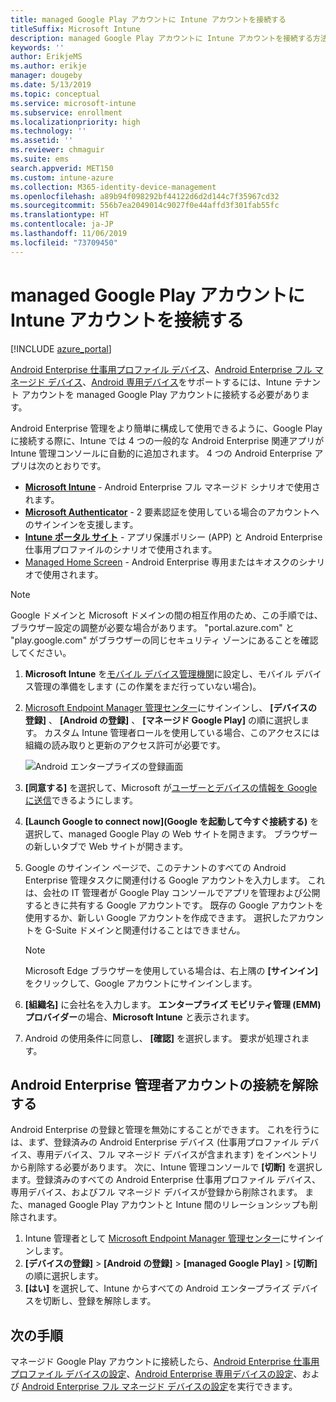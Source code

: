 ```yaml
---
title: managed Google Play アカウントに Intune アカウントを接続する
titleSuffix: Microsoft Intune
description: managed Google Play アカウントに Intune アカウントを接続する方法を説明します。
keywords: ''
author: ErikjeMS
ms.author: erikje
manager: dougeby
ms.date: 5/13/2019
ms.topic: conceptual
ms.service: microsoft-intune
ms.subservice: enrollment
ms.localizationpriority: high
ms.technology: ''
ms.assetid: ''
ms.reviewer: chmaguir
ms.suite: ems
search.appverid: MET150
ms.custom: intune-azure
ms.collection: M365-identity-device-management
ms.openlocfilehash: a89b94f098292bf44122d6d2d144c7f35967cd32
ms.sourcegitcommit: 556b7ea2049014c9027f0e44affd3f301fab55fc
ms.translationtype: HT
ms.contentlocale: ja-JP
ms.lasthandoff: 11/06/2019
ms.locfileid: "73709450"
---
```

# <a name="connect-your-intune-account-to-your-managed-google-play-account"></a>managed Google Play アカウントに Intune アカウントを接続する

[!INCLUDE [azure_portal](../includes/azure_portal.md)]

[Android Enterprise 仕事用プロファイル デバイス](android-work-profile-enroll.md)、[Android Enterprise フル マネージド デバイス](android-fully-managed-enroll.md)、[Android 専用デバイス](android-kiosk-enroll.md)をサポートするには、Intune テナント アカウントを managed Google Play アカウントに接続する必要があります。  

Android Enterprise 管理をより簡単に構成して使用できるように、Google Play に接続する際に、Intune では 4 つの一般的な Android Enterprise 関連アプリが Intune 管理コンソールに自動的に追加されます。 4 つの Android Enterprise アプリは次のとおりです。

- **[Microsoft Intune](https://play.google.com/store/apps/details?id=com.microsoft.intune)** - Android Enterprise フル マネージド シナリオで使用されます。
- **[Microsoft Authenticator](https://play.google.com/store/apps/details?id=com.azure.authenticator)** - 2 要素認証を使用している場合のアカウントへのサインインを支援します。
- **[Intune ポータル サイト](https://play.google.com/store/apps/details?id=com.microsoft.windowsintune.companyportal)** - アプリ保護ポリシー (APP) と Android Enterprise 仕事用プロファイルのシナリオで使用されます。
- [Managed Home Screen](https://play.google.com/store/apps/details?id=com.microsoft.launcher.enterprise) - Android Enterprise 専用またはキオスクのシナリオで使用されます。

> [!NOTE]
> Google ドメインと Microsoft ドメインの間の相互作用のため、この手順では、ブラウザー設定の調整が必要な場合があります。  "portal.azure.com" と "play.google.com" がブラウザーの同じセキュリティ ゾーンにあることを確認してください。

1. **Microsoft Intune** を[モバイル デバイス管理機関](../fundamentals/mdm-authority-set.md)に設定し、モバイル デバイス管理の準備をします (この作業をまだ行っていない場合)。
2. [Microsoft Endpoint Manager 管理センター](https://go.microsoft.com/fwlink/?linkid=2109431)にサインインし、 **[デバイスの登録]** 、 **[Android の登録]** 、 **[マネージド Google Play]** の順に選択します。  カスタム Intune 管理者ロールを使用している場合、このアクセスには組織の読み取りと更新のアクセス許可が必要です。
   
   ![Android エンタープライズの登録画面](./media/connect-intune-android-enterprise/android-work-bind.png)

3. **[同意する]** を選択して、Microsoft が[ユーザーとデバイスの情報を Google に送信](../protect/data-intune-sends-to-google.md)できるようにします。 
   
4. **[Launch Google to connect now]\(Google を起動して今すぐ接続する\)** を選択して、managed Google Play の Web サイトを開きます。 ブラウザーの新しいタブで Web サイトが開きます。
  
5. Google のサインイン ページで、このテナントのすべての Android Enterprise 管理タスクに関連付ける Google アカウントを入力します。 これは、会社の IT 管理者が Google Play コンソールでアプリを管理および公開するときに共有する Google アカウントです。 既存の Google アカウントを使用するか、新しい Google アカウントを作成できます。 選択したアカウントを G-Suite ドメインと関連付けることはできません。
    
    > [!Note]
    > Microsoft Edge ブラウザーを使用している場合は、右上隅の **[サインイン]** をクリックして、Google アカウントにサインインします。

6. **[組織名]** に会社名を入力します。 **エンタープライズ モビリティ管理 (EMM) プロバイダー**の場合、**Microsoft Intune** と表示されます。

7. Android の使用条件に同意し、 **[確認]** を選択します。 要求が処理されます。

## <a name="disconnect-your-android-enterprise-administrative-account"></a>Android Enterprise 管理者アカウントの接続を解除する

Android Enterprise の登録と管理を無効にすることができます。 これを行うには、まず、登録済みの Android Enterprise デバイス (仕事用プロファイル デバイス、専用デバイス、フル マネージド デバイスが含まれます) をインベントリから削除する必要があります。 次に、Intune 管理コンソールで **[切断]** を選択します。登録済みのすべての Android Enterprise 仕事用プロファイル デバイス、専用デバイス、およびフル マネージド デバイスが登録から削除されます。 また、managed Google Play アカウントと Intune 間のリレーションシップも削除されます。

1. Intune 管理者として [Microsoft Endpoint Manager 管理センター](https://go.microsoft.com/fwlink/?linkid=2109431)にサインインします。
2. **[デバイスの登録]**  >  **[Android の登録]**  >  **[managed Google Play]**  >  **[切断]** の順に選択します。
3. **[はい]** を選択して、Intune からすべての Android エンタープライズ デバイスを切断し、登録を解除します。

## <a name="next-steps"></a>次の手順

マネージド Google Play アカウントに接続したら、[Android Enterprise 仕事用プロファイル デバイスの設定](android-work-profile-enroll.md)、[Android Enterprise 専用デバイスの設定](android-kiosk-enroll.md)、および [Android Enterprise フル マネージド デバイスの設定](android-kiosk-enroll.md)を実行できます。
